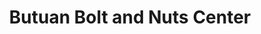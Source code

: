 ---
title: "Butuan Bolt and Nuts Center"
url: /butuan/butuan-bolt-and-nuts-center/
shop: hardware
---